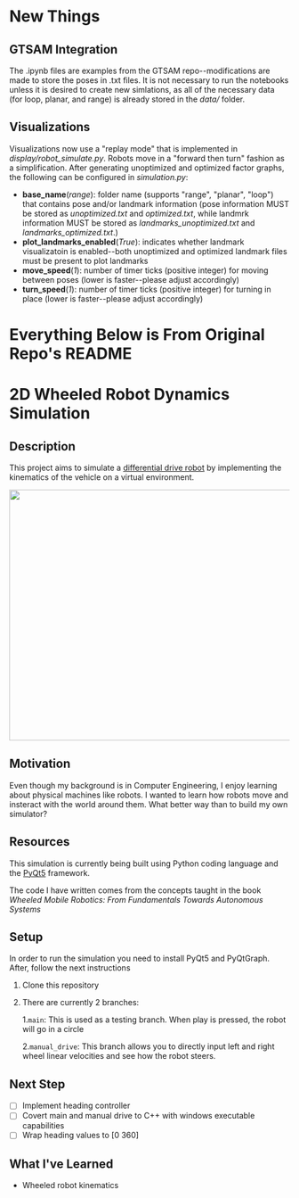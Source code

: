 # New Things
## GTSAM Integration
The .ipynb files are examples from the GTSAM repo--modifications are made to store the poses in .txt files. It is not necessary to run the notebooks unless it is desired to create new simlations, as all of the necessary data (for loop, planar, and range) is already stored in the *data/* folder.
## Visualizations
Visualizations now use a "replay mode" that is implemented in *display/robot_simulate.py*. Robots move in a "forward then turn" fashion as a simplification. After generating unoptimized and optimized factor graphs, the following can be configured in *simulation.py*:
- **base_name**(*range*): folder name (supports "range", "planar", "loop") that contains pose and/or landmark information (pose information MUST be stored as *unoptimized.txt* and *optimized.txt*, while landmrk information MUST be stored as *landmarks_unoptimized.txt* and *landmarks_optimized.txt*.)
- **plot_landmarks_enabled**(*True*): indicates whether landmark visualizatoin is enabled--both unoptimized and optimized landmark files must be present to plot landmarks
- **move_speed**(*1*): number of timer ticks (positive integer) for moving between poses (lower is faster--please adjust accordingly)
- **turn_speed**(*1*): number of timer ticks (positive integer) for turning in place (lower is faster--please adjust accordingly)
# Everything Below is From Original Repo's README
# 2D Wheeled Robot Dynamics Simulation
## Description
This project aims to simulate a [differential drive robot](https://en.wikipedia.org/wiki/Differential_wheeled_robot) by implementing the kinematics of the vehicle
on a virtual environment.

<img src="https://github.com/miguel-a-tamayo/robot-simulation/assets/83749938/e8be74a1-4ef6-4064-8db3-7247d6e39a29" width="700" height="450">


## Motivation
Even though my background is in Computer Engineering, I enjoy learning about physical machines like robots. I wanted to learn how robots move and insteract with the world
around them. What better way than to build my own simulator?

## Resources
This simulation is currently being built using Python coding language and the [PyQt5](https://pypi.org/project/PyQt5/#:~:text=PyQt5%20is%20a%20comprehensive%20set,platforms%20including%20iOS%20and%20Android.)
framework.

The code I have written comes from the concepts taught in the book *Wheeled Mobile Robotics: From Fundamentals Towards Autonomous Systems*

## Setup
In order to run the simulation you need to install PyQt5 and PyQtGraph. After, follow the next instructions

1. Clone this repository
2. There are currently 2 branches:

   1.`main`: This is used as a testing branch. When play is pressed, the robot will go in a circle

   2.`manual_drive`: This branch allows you to directly input left and right wheel linear velocities and see how the robot steers.


## Next Step
- [ ] Implement heading controller
- [ ] Covert main and manual drive to C++ with windows executable capabilities
- [ ] Wrap heading values to [0 360]

## What I've Learned
* Wheeled robot kinematics
